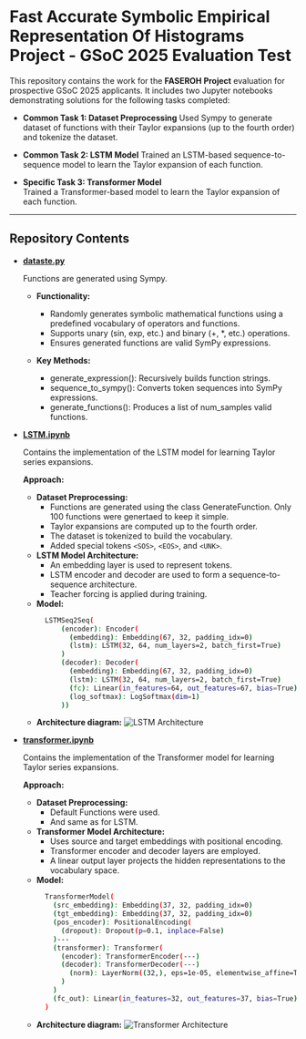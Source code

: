# Fast Accurate Symbolic Empirical Representation Of Histograms Project - GSoC 2025 Evaluation Test

This repository contains the work for the **FASEROH Project** evaluation for prospective GSoC 2025 applicants. It includes two Jupyter notebooks demonstrating solutions for the following tasks completed:

- **Common Task 1: Dataset Preprocessing** 
  Used Sympy to generate dataset of functions with their Taylor expansions (up to the fourth order) and tokenize the dataset.

- **Common Task 2: LSTM Model** 
  Trained an LSTM-based sequence-to-sequence model to learn the Taylor expansion of each function.

- **Specific Task 3: Transformer Model**  
  Trained a Transformer-based model to learn the Taylor expansion of each function.

---

## Repository Contents

- **[dataste.py](https://github.com/ShubhamChauhan22222/FASEROH_test/blob/main/dataset.py)**
  
  Functions are generated using Sympy.
  - **Functionality:**  
    - Randomly generates symbolic mathematical functions using a predefined vocabulary of operators and functions.
    - Supports unary (sin, exp, etc.) and binary (+, *, etc.) operations.
    - Ensures generated functions are valid SymPy expressions.
  
  - **Key Methods:**  
    - generate_expression(): Recursively builds function strings.
    - sequence_to_sympy(): Converts token sequences into SymPy expressions.
    - generate_functions(): Produces a list of num_samples valid functions.
  
- **[LSTM.ipynb](https://github.com/ShubhamChauhan22222/FASEROH_test/blob/main/LSTM.ipynb)**
  
  Contains the implementation of the LSTM model for learning Taylor series expansions.
  
  **Approach:**  
  - **Dataset Preprocessing:**
    - Functions are generated using the class GenerateFunction. Only 100 functions were genertaed to keep it simple.
    - Taylor expansions are computed up to the fourth order.
    - The dataset is tokenized to build the vocabulary.
    - Added special tokens `<SOS>`, `<EOS>`, and `<UNK>`.
  - **LSTM Model Architecture:**  
    - An embedding layer is used to represent tokens.
    - LSTM encoder and decoder are used to form a sequence-to-sequence architecture.
    - Teacher forcing is applied during training.
  - **Model:**
    ```bash
      LSTMSeq2Seq(
          (encoder): Encoder(
            (embedding): Embedding(67, 32, padding_idx=0)
            (lstm): LSTM(32, 64, num_layers=2, batch_first=True)
          )
          (decoder): Decoder(
            (embedding): Embedding(67, 32, padding_idx=0)
            (lstm): LSTM(32, 64, num_layers=2, batch_first=True)
            (fc): Linear(in_features=64, out_features=67, bias=True)
            (log_softmax): LogSoftmax(dim=1)
          ))
  
  - **Architecture diagram:**
     ![LSTM Architecture](https://i.imgur.com/atonrRY.png) 

- **[transformer.ipynb](https://github.com/ShubhamChauhan22222/FASEROH_test/blob/main/transformer.ipynb)**
  
  Contains the implementation of the Transformer model for learning Taylor series expansions.
  
  **Approach:**  
  - **Dataset Preprocessing:**
    - Default Functions were used.
    - And same as for LSTM.
  - **Transformer Model Architecture:**  
    - Uses source and target embeddings with positional encoding.
    - Transformer encoder and decoder layers are employed.
    - A linear output layer projects the hidden representations to the vocabulary space.
  - **Model:**
    ```bash
      TransformerModel(
        (src_embedding): Embedding(37, 32, padding_idx=0)
        (tgt_embedding): Embedding(37, 32, padding_idx=0)
        (pos_encoder): PositionalEncoding(
          (dropout): Dropout(p=0.1, inplace=False)
        )---
        (transformer): Transformer(
          (encoder): TransformerEncoder(---)
          (decoder): TransformerDecoder(---)
            (norm): LayerNorm((32,), eps=1e-05, elementwise_affine=True)
          )
        )
        (fc_out): Linear(in_features=32, out_features=37, bias=True)
      )
  
  - **Architecture diagram:**
    ![Transformer Architecture](https://i.imgur.com/j8GN4wK.png)  
